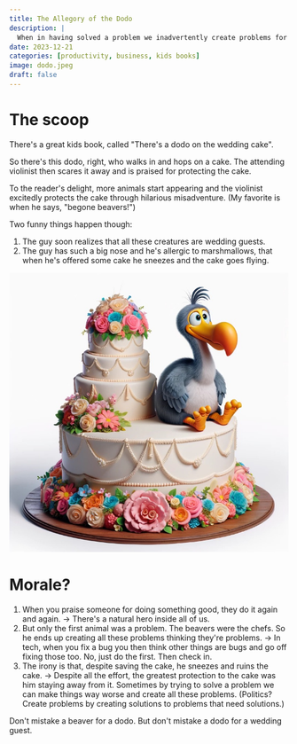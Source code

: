 ```yaml
---
title: The Allegory of the Dodo
description: |
  When in having solved a problem we inadvertently create problems for ourselves 
date: 2023-12-21
categories: [productivity, business, kids books]
image: dodo.jpeg
draft: false
---
```


# The scoop 

There's a great kids book, called "There's a dodo on the wedding cake". 

So there's this dodo, right, who walks in and hops on a cake. The attending violinist then scares it away and is praised for protecting the cake. 

To the reader's delight, more animals start appearing and the violinist excitedly protects the cake through hilarious misadventure. (My favorite is when he says, "begone beavers!")

Two funny things happen though:

1. The guy soon realizes that all these creatures are wedding guests. 
2. The guy has such a big nose and he's allergic to marshmallows, that when he's offered some cake he sneezes and the cake goes flying. 

 
![dodo on a cake](photo.jpeg)


# Morale?

1. When you praise someone for doing something good, they do it again and again. → There's a natural hero inside all of us. 
2. But only the first animal was a problem. The beavers were the chefs. So he ends up creating all these problems thinking they're problems. → In tech, when you fix a bug you then think other things are bugs and go off fixing those too. No, just do the first. Then check in. 
3. The irony is that, despite saving the cake, he sneezes and ruins the cake. → Despite all the effort, the greatest protection to the cake was him staying away from it. Sometimes by trying to solve a problem we can make things way worse and create all these problems. (Politics? Create problems by creating solutions to problems that need solutions.)

Don't mistake a beaver for a dodo. But don't mistake a dodo for a wedding guest. 


